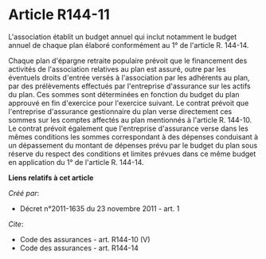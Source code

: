 # Article R144-11

L'association établit un budget annuel qui inclut notamment le budget annuel de chaque plan élaboré conformément au 1° de
l'article R. 144-14. 

Chaque plan d'épargne retraite populaire prévoit que le financement des activités de l'association relatives au plan est
assuré, outre par les éventuels droits d'entrée versés à l'association par les adhérents au plan, par des prélèvements
effectués par l'entreprise d'assurance sur les actifs du plan. Ces sommes sont déterminées en fonction du budget du plan
approuvé en fin d'exercice pour l'exercice suivant. Le contrat prévoit que l'entreprise d'assurance gestionnaire du plan
verse directement ces sommes sur les comptes affectés au plan mentionnés à l'article R. 144-10. Le contrat prévoit également
que l'entreprise d'assurance verse dans les mêmes conditions les sommes correspondant à des dépenses conduisant à un
dépassement du montant de dépenses prévu par le budget du plan sous réserve du respect des conditions et limites prévues dans
ce même budget en application du 1° de l'article R. 144-14.

**Liens relatifs à cet article**

_Créé par_:

  - Décret n°2011-1635 du 23 novembre 2011 - art. 1

_Cite_:

  - Code des assurances - art. R144-10 (V)
  - Code des assurances - art. R144-14
